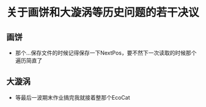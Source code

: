 # 关于画饼和大漩涡等历史问题的若干决议

## 画饼
* 那个...保存文件的时候记得保存一下NextPos，要不然下一次读取的时候那个遍历简直了

## 大漩涡
* 等最后一波期末作业搞完我就接着整那个EcoCat
